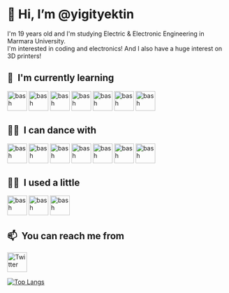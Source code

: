 <h1>👋 Hi, I’m @yigityektin</h1>
I'm 19 years old and I'm studying Electric & Electronic Engineering in Marmara University.<br>
I'm interested in coding and electronics!
And I also have a huge interest on 3D printers!

<h2> 🌱 &nbsp;I'm currently learning</h2>
<p align="left">
<img src="https://cdn.jsdelivr.net/gh/devicons/devicon/icons/arduino/arduino-original.svg" alt="bash" width="45" height="45"/>
<img src="https://cdn.jsdelivr.net/gh/devicons/devicon/icons/bootstrap/bootstrap-original.svg" alt="bash" width="45" height="45"/>
<img src="https://cdn.jsdelivr.net/gh/devicons/devicon/icons/csharp/csharp-original.svg" alt="bash" width="45" height="45"/>
<img src="https://cdn.jsdelivr.net/gh/devicons/devicon/icons/django/django-plain.svg" alt="bash" width="45" height="45"/>
<!-- <img src="https://cdn.jsdelivr.net/gh/devicons/devicon/icons/dotnetcore/dotnetcore-original.svg" alt="bash" width="45" height="45"/>
// <img src="https://cdn.jsdelivr.net/gh/devicons/devicon/icons/embeddedc/embeddedc-original.svg" alt="bash" width="45" height="45"/> -->
<img src="https://cdn.jsdelivr.net/gh/devicons/devicon/icons/java/java-original.svg" alt="bash" width="45" height="45"/>
<img src="https://cdn.jsdelivr.net/gh/devicons/devicon/icons/javascript/javascript-original.svg" alt="bash" width="45" height="45"/>
<!-- <img src="https://cdn.jsdelivr.net/gh/devicons/devicon/icons/nodejs/nodejs-original-wordmark.svg" alt="bash" width="45" height="45"/> -->
<img src="https://cdn.jsdelivr.net/gh/devicons/devicon/icons/react/react-original.svg" alt="bash" width="45" height="45"/>
<!-- <img src="https://cdn.jsdelivr.net/gh/devicons/devicon/icons/typescript/typescript-original.svg" alt="bash" width="45" height="45"/>
// <img src="https://cdn.jsdelivr.net/gh/devicons/devicon/icons/discordjs/discordjs-original-wordmark.svg" alt="bash" width="45" height="45"/> -->
</p>

<h2> 👨‍💻 &nbsp;I can dance with</h2>
<p align="left">
<img src="https://cdn.jsdelivr.net/gh/devicons/devicon/icons/c/c-original.svg" alt="bash" width="45" height="45"/>          
<img src="https://cdn.jsdelivr.net/gh/devicons/devicon/icons/python/python-original.svg" alt="bash" width="45" height="45"/>
<img src="https://cdn.jsdelivr.net/gh/devicons/devicon/icons/solidity/solidity-original.svg" alt="bash" width="45" height="45"/>
<img src="https://cdn.jsdelivr.net/gh/devicons/devicon/icons/blender/blender-original.svg" alt="bash" width="45" height="45"/>
<img src="https://cdn.jsdelivr.net/gh/devicons/devicon/icons/html5/html5-original.svg" alt="bash" width="45" height="45"/>         
<img src="https://cdn.jsdelivr.net/gh/devicons/devicon/icons/css3/css3-original.svg" alt="bash" width="45" height="45"/>
<img src="https://cdn.jsdelivr.net/gh/devicons/devicon/icons/git/git-original.svg" alt="bash" width="45" height="45"/>
</p>

<h2> 👨‍💻 &nbsp;I used a little</h2>
<p align="left">
<img src="https://cdn.jsdelivr.net/gh/devicons/devicon/icons/flask/flask-original.svg" alt="bash" width="45" height="45"/>
<img src="https://cdn.jsdelivr.net/gh/devicons/devicon/icons/matlab/matlab-original.svg" alt="bash" width="45" height="45"/>
<img src="https://cdn.jsdelivr.net/gh/devicons/devicon/icons/postgresql/postgresql-original.svg" alt="bash" width="45" height="45"/>          
</p>

<h2> 📫 &nbsp;You can reach me from</h2>
<p align="left">
<a href="https://twitter.com/yigityektin">
  <img src="https://cdn.jsdelivr.net/gh/devicons/devicon/icons/twitter/twitter-original.svg" alt="Twitter" width="45" height="45" />
</a>                                                                          


[![Top Langs](https://github-readme-stats.vercel.app/api/top-langs/?username=yigityektin&layout=compact)](https://github.com/yigityektin/github-readme-stats)
